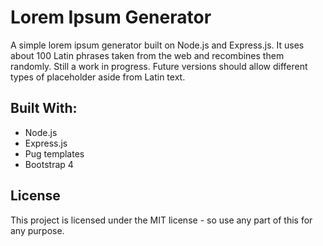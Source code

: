 # Lorem Ipsum Generator 
A simple lorem ipsum generator built on Node.js and Express.js. It uses about 100 Latin phrases taken from the web and recombines them randomly. Still a work in progress. Future versions should allow different types of placeholder aside from Latin text.

## Built With:
* Node.js
* Express.js 
* Pug templates 
* Bootstrap 4

## License
This project is licensed under the MIT license - so use any part of this for any purpose.